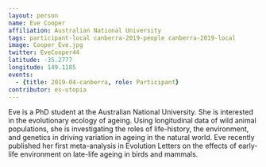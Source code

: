 ```yaml
---
layout: person
name: Eve Cooper
affiliation: Australian National University
tags: participant-local canberra-2019-people canberra-2019-local
image: Cooper_Eve.jpg
twitter: EveCooper44
latitude: -35.2777
longitude: 149.1185
events:
  - {title: 2019-04-canberra, role: Participant}
contributor: es-utopia
---
```

Eve is a PhD student at the Australian National University. She is interested in the evolutionary ecology of ageing. Using longitudinal data of wild animal populations, she is investigating the roles of life-history, the environment, and genetics in driving variation in ageing in the natural world. Eve recently published her first meta-analysis in Evolution Letters on the effects of early-life environment on late-life ageing in birds and mammals.